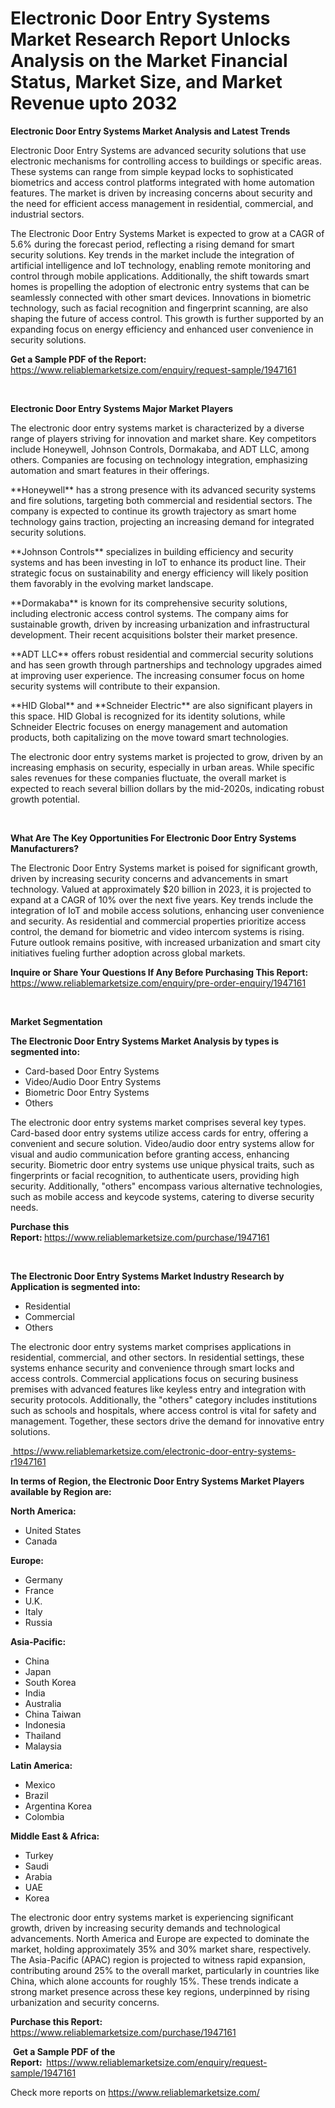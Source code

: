 <p><h1>Electronic Door Entry Systems Market Research Report Unlocks Analysis on the Market Financial Status, Market Size, and Market Revenue upto 2032</h1></p><p><strong>Electronic Door Entry Systems Market Analysis and Latest Trends</strong></p>
<p><p>Electronic Door Entry Systems are advanced security solutions that use electronic mechanisms for controlling access to buildings or specific areas. These systems can range from simple keypad locks to sophisticated biometrics and access control platforms integrated with home automation features. The market is driven by increasing concerns about security and the need for efficient access management in residential, commercial, and industrial sectors.</p><p>The Electronic Door Entry Systems Market is expected to grow at a CAGR of 5.6% during the forecast period, reflecting a rising demand for smart security solutions. Key trends in the market include the integration of artificial intelligence and IoT technology, enabling remote monitoring and control through mobile applications. Additionally, the shift towards smart homes is propelling the adoption of electronic entry systems that can be seamlessly connected with other smart devices. Innovations in biometric technology, such as facial recognition and fingerprint scanning, are also shaping the future of access control. This growth is further supported by an expanding focus on energy efficiency and enhanced user convenience in security solutions.</p></p>
<p><strong>Get a Sample PDF of the Report:&nbsp;</strong> <a href="https://www.reliablemarketsize.com/enquiry/request-sample/1947161?utm_campaign=2753&utm_medium=2&utm_source=Github&utm_content=ia&utm_term=28022025&utm_id=electronic-door-entry-systems">https://www.reliablemarketsize.com/enquiry/request-sample/1947161</a></p>
<p>&nbsp;</p>
<p><strong>Electronic Door Entry Systems Major Market Players</strong></p>
<p><p>The electronic door entry systems market is characterized by a diverse range of players striving for innovation and market share. Key competitors include Honeywell, Johnson Controls, Dormakaba, and ADT LLC, among others. Companies are focusing on technology integration, emphasizing automation and smart features in their offerings.</p><p>**Honeywell** has a strong presence with its advanced security systems and fire solutions, targeting both commercial and residential sectors. The company is expected to continue its growth trajectory as smart home technology gains traction, projecting an increasing demand for integrated security solutions.</p><p>**Johnson Controls** specializes in building efficiency and security systems and has been investing in IoT to enhance its product line. Their strategic focus on sustainability and energy efficiency will likely position them favorably in the evolving market landscape.</p><p>**Dormakaba** is known for its comprehensive security solutions, including electronic access control systems. The company aims for sustainable growth, driven by increasing urbanization and infrastructural development. Their recent acquisitions bolster their market presence.</p><p>**ADT LLC** offers robust residential and commercial security solutions and has seen growth through partnerships and technology upgrades aimed at improving user experience. The increasing consumer focus on home security systems will contribute to their expansion.</p><p>**HID Global** and **Schneider Electric** are also significant players in this space. HID Global is recognized for its identity solutions, while Schneider Electric focuses on energy management and automation products, both capitalizing on the move toward smart technologies.</p><p>The electronic door entry systems market is projected to grow, driven by an increasing emphasis on security, especially in urban areas. While specific sales revenues for these companies fluctuate, the overall market is expected to reach several billion dollars by the mid-2020s, indicating robust growth potential.</p></p>
<p>&nbsp;</p>
<p><strong>What Are The Key Opportunities For Electronic Door Entry Systems Manufacturers?</strong></p>
<p><p>The Electronic Door Entry Systems market is poised for significant growth, driven by increasing security concerns and advancements in smart technology. Valued at approximately $20 billion in 2023, it is projected to expand at a CAGR of 10% over the next five years. Key trends include the integration of IoT and mobile access solutions, enhancing user convenience and security. As residential and commercial properties prioritize access control, the demand for biometric and video intercom systems is rising. Future outlook remains positive, with increased urbanization and smart city initiatives fueling further adoption across global markets.</p></p>
<p><strong>Inquire or Share Your Questions If Any Before Purchasing This Report:</strong> <a href="https://www.reliablemarketsize.com/enquiry/pre-order-enquiry/1947161?utm_campaign=2753&utm_medium=2&utm_source=Github&utm_content=ia&utm_term=28022025&utm_id=electronic-door-entry-systems">https://www.reliablemarketsize.com/enquiry/pre-order-enquiry/1947161</a></p>
<p>&nbsp;</p>
<p><strong>Market Segmentation</strong></p>
<p><strong>The Electronic Door Entry Systems Market Analysis by types is segmented into:</strong></p>
<p><ul><li>Card-based Door Entry Systems</li><li>Video/Audio Door Entry Systems</li><li>Biometric Door Entry Systems</li><li>Others</li></ul></p>
<p><p>The electronic door entry systems market comprises several key types. Card-based door entry systems utilize access cards for entry, offering a convenient and secure solution. Video/audio door entry systems allow for visual and audio communication before granting access, enhancing security. Biometric door entry systems use unique physical traits, such as fingerprints or facial recognition, to authenticate users, providing high security. Additionally, "others" encompass various alternative technologies, such as mobile access and keycode systems, catering to diverse security needs.</p></p>
<p><strong>Purchase this Report:&nbsp;</strong><a href="https://www.reliablemarketsize.com/purchase/1947161?utm_campaign=2753&utm_medium=2&utm_source=Github&utm_content=ia&utm_term=28022025&utm_id=electronic-door-entry-systems">https://www.reliablemarketsize.com/purchase/1947161</a></p>
<p>&nbsp;</p>
<p><strong>The Electronic Door Entry Systems Market Industry Research by Application is segmented into:</strong></p>
<p><ul><li>Residential</li><li>Commercial</li><li>Others</li></ul></p>
<p><p>The electronic door entry systems market comprises applications in residential, commercial, and other sectors. In residential settings, these systems enhance security and convenience through smart locks and access controls. Commercial applications focus on securing business premises with advanced features like keyless entry and integration with security protocols. Additionally, the "others" category includes institutions such as schools and hospitals, where access control is vital for safety and management. Together, these sectors drive the demand for innovative entry solutions.</p></p>
<p><a href="https://www.reliablemarketsize.com/electronic-door-entry-systems-r1947161?utm_campaign=2753&utm_medium=2&utm_source=Github&utm_content=ia&utm_term=28022025&utm_id=electronic-door-entry-systems">&nbsp;https://www.reliablemarketsize.com/electronic-door-entry-systems-r1947161</a></p>
<p><strong>In terms of Region, the Electronic Door Entry Systems Market Players available by Region are:</strong></p>
<p>
    <p> <strong> North America: </strong>
        <ul>
            <li>United States</li>
            <li>Canada</li>
        </ul>
        </p> 
    <p> <strong> Europe: </strong>
        <ul>
            <li>Germany</li>
            <li>France</li>
            <li>U.K.</li>
            <li>Italy</li>
            <li>Russia</li>
        </ul>
        </p> 
    <p> <strong> Asia-Pacific: </strong>
        <ul>
            <li>China</li>
            <li>Japan</li>
            <li>South Korea</li>
            <li>India</li>
            <li>Australia</li>
            <li>China Taiwan</li>
            <li>Indonesia</li>
            <li>Thailand</li>
            <li>Malaysia</li>
        </ul>
        </p> 
    <p> <strong> Latin America: </strong>
        <ul>
            <li>Mexico</li>
            <li>Brazil</li>
            <li>Argentina Korea</li>
            <li>Colombia</li>
        </ul>
        </p> 
    <p> <strong> Middle East & Africa: </strong>
        <ul>
            <li>Turkey</li>
            <li>Saudi</li>
            <li>Arabia</li>
            <li>UAE</li>
            <li>Korea</li>
        </ul>
    </p>
    </p>
<p><p>The electronic door entry systems market is experiencing significant growth, driven by increasing security demands and technological advancements. North America and Europe are expected to dominate the market, holding approximately 35% and 30% market share, respectively. The Asia-Pacific (APAC) region is projected to witness rapid expansion, contributing around 25% to the overall market, particularly in countries like China, which alone accounts for roughly 15%. These trends indicate a strong market presence across these key regions, underpinned by rising urbanization and security concerns.</p></p>
<p><strong>Purchase this Report: </strong><a href="https://www.reliablemarketsize.com/purchase/1947161?utm_campaign=2753&utm_medium=2&utm_source=Github&utm_content=ia&utm_term=28022025&utm_id=electronic-door-entry-systems">https://www.reliablemarketsize.com/purchase/1947161</a></p>
<p>&nbsp;<strong>Get a Sample PDF of the Report:&nbsp;&nbsp;</strong><a href="https://www.reliablemarketsize.com/enquiry/request-sample/1947161?utm_campaign=2753&utm_medium=2&utm_source=Github&utm_content=ia&utm_term=28022025&utm_id=electronic-door-entry-systems">https://www.reliablemarketsize.com/enquiry/request-sample/1947161</a></p>
<p><strong></strong></p>
<p>Check more reports on <a href="https://www.reliablemarketsize.com/?utm_campaign=2753&utm_medium=2&utm_source=Github&utm_content=ia&utm_term=28022025&utm_id=electronic-door-entry-systems">https://www.reliablemarketsize.com/</a></p>